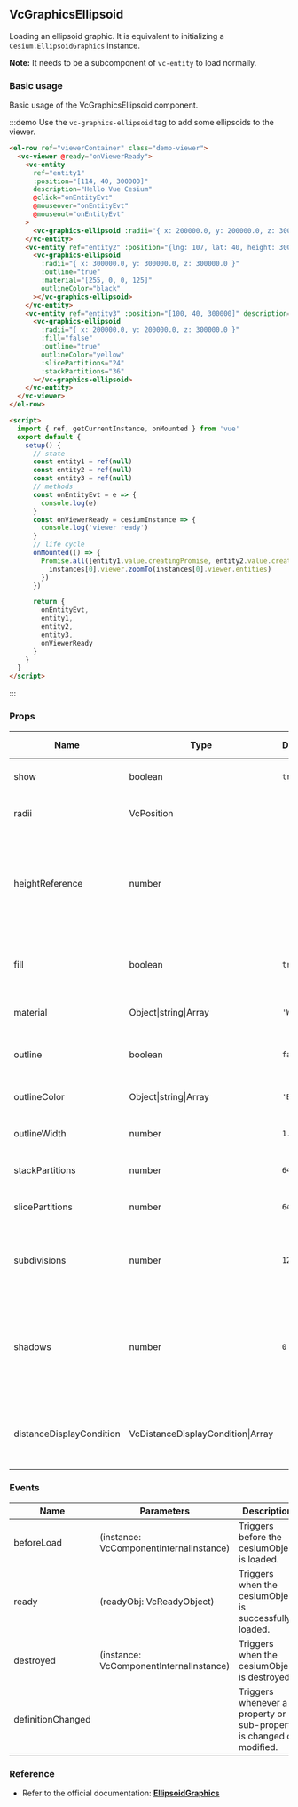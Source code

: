 ## VcGraphicsEllipsoid

Loading an ellipsoid graphic. It is equivalent to initializing a `Cesium.EllipsoidGraphics` instance.

**Note:** It needs to be a subcomponent of `vc-entity` to load normally.

### Basic usage

Basic usage of the VcGraphicsEllipsoid component.

:::demo Use the `vc-graphics-ellipsoid` tag to add some ellipsoids to the viewer.

```html
<el-row ref="viewerContainer" class="demo-viewer">
  <vc-viewer @ready="onViewerReady">
    <vc-entity
      ref="entity1"
      :position="[114, 40, 300000]"
      description="Hello Vue Cesium"
      @click="onEntityEvt"
      @mouseover="onEntityEvt"
      @mouseout="onEntityEvt"
    >
      <vc-graphics-ellipsoid :radii="{ x: 200000.0, y: 200000.0, z: 300000.0 }" material="blue" :outline="true"></vc-graphics-ellipsoid>
    </vc-entity>
    <vc-entity ref="entity2" :position="{lng: 107, lat: 40, height: 300000}" description="Hello Vue Cesium">
      <vc-graphics-ellipsoid
        :radii="{ x: 300000.0, y: 300000.0, z: 300000.0 }"
        :outline="true"
        :material="[255, 0, 0, 125]"
        outlineColor="black"
      ></vc-graphics-ellipsoid>
    </vc-entity>
    <vc-entity ref="entity3" :position="[100, 40, 300000]" description="Hello Vue Cesium">
      <vc-graphics-ellipsoid
        :radii="{ x: 200000.0, y: 200000.0, z: 300000.0 }"
        :fill="false"
        :outline="true"
        outlineColor="yellow"
        :slicePartitions="24"
        :stackPartitions="36"
      ></vc-graphics-ellipsoid>
    </vc-entity>
  </vc-viewer>
</el-row>

<script>
  import { ref, getCurrentInstance, onMounted } from 'vue'
  export default {
    setup() {
      // state
      const entity1 = ref(null)
      const entity2 = ref(null)
      const entity3 = ref(null)
      // methods
      const onEntityEvt = e => {
        console.log(e)
      }
      const onViewerReady = cesiumInstance => {
        console.log('viewer ready')
      }
      // life cycle
      onMounted(() => {
        Promise.all([entity1.value.creatingPromise, entity2.value.creatingPromise, entity3.value.creatingPromise]).then(instances => {
          instances[0].viewer.zoomTo(instances[0].viewer.entities)
        })
      })

      return {
        onEntityEvt,
        entity1,
        entity2,
        entity3,
        onViewerReady
      }
    }
  }
</script>
```

:::

### Props

<!-- prettier-ignore -->
| Name | Type | Default | Description | Accepted Values |
| ---- | ---- | ------- | ----------- | --------------- |
| show | boolean | `true` | `optional` A boolean Property specifying the visibility of the ellipsoid. |
| radii | VcPosition | | `optional` A Cartesian3 Property specifying the radii of the ellipsoid. |
| heightReference | number | | `optional` A Property specifying what the height from the entity position is relative to. **NONE: 0, CLAMP_TO_GROUND: 1, RELATIVE_TO_GROUND: 2** |0/1/2|
| fill | boolean | `true` | `optional` A boolean Property specifying whether the ellipsoid is filled with the provided material. |
| material | Object\|string\|Array | `'WHITE'` | `optional` A Property specifying the material used to fill the ellipsoid. |
| outline | boolean | `false` | `optional` A boolean Property specifying whether the ellipsoid is outlined. |
| outlineColor | Object\|string\|Array | `'BLACK'` | `optional` A Property specifying the Color of the outline. |
| outlineWidth | number | `1.0` | `optional` A numeric Property specifying the width of the outline. |
| stackPartitions | number | `64` | `optional` A Property specifying the number of stacks. |
| slicePartitions | number | `64` | `optional` A Property specifying the number of radial slices. |
| subdivisions | number | `128` | `optional` A Property specifying the number of samples per outline ring, determining the granularity of the curvature. |
| shadows | number | `0` | `optional` An enum Property specifying whether the ellipsoid casts or receives shadows from each light source. **DISABLED: 0, ENABLED: 1, CAST_ONLY: 2, RECEIVE_ONLY: 3** |0/1/2/3|
| distanceDisplayCondition | VcDistanceDisplayCondition\|Array | | `optional` A Property specifying at what distance from the camera that this ellipsoid will be displayed. |

### Events

| Name              | Parameters                              | Description                                                          |
| ----------------- | --------------------------------------- | -------------------------------------------------------------------- |
| beforeLoad        | (instance: VcComponentInternalInstance) | Triggers before the cesiumObject is loaded.                          |
| ready             | (readyObj: VcReadyObject)               | Triggers when the cesiumObject is successfully loaded.               |
| destroyed         | (instance: VcComponentInternalInstance) | Triggers when the cesiumObject is destroyed.                         |
| definitionChanged |                                         | Triggers whenever a property or sub-property is changed or modified. |

### Reference

- Refer to the official documentation: **[EllipsoidGraphics](https://cesium.com/docs/cesiumjs-ref-doc/EllipsoidGraphics.html)**
